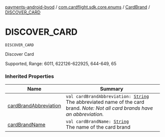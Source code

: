[payments-android-byod](../../index.md) / [com.cardflight.sdk.core.enums](../index.md) / [CardBrand](index.md) / [DISCOVER_CARD](./-d-i-s-c-o-v-e-r_-c-a-r-d.md)

# DISCOVER_CARD

`DISCOVER_CARD`

Discover Card

Supported, Range: 6011, 622126-622925, 644-649, 65

### Inherited Properties

| Name | Summary |
|---|---|
| [cardBrandAbbreviation](card-brand-abbreviation.md) | `val cardBrandAbbreviation: `[`String`](https://kotlinlang.org/api/latest/jvm/stdlib/kotlin/-string/index.html)<br>The abbreviated name of the card brand. *Note: Not all card brands have an abbreviation.* |
| [cardBrandName](card-brand-name.md) | `val cardBrandName: `[`String`](https://kotlinlang.org/api/latest/jvm/stdlib/kotlin/-string/index.html)<br>The name of the card brand |
